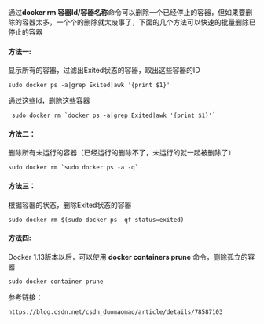 通过**docker rm 容器Id/容器名称**命令可以删除一个已经停止的容器，但如果要删除的容器太多，一个个的删除就太废事了，下面的几个方法可以快速的批量删除已停止的容器

#### 方法一:

显示所有的容器，过滤出Exited状态的容器，取出这些容器的ID

	sudo docker ps -a|grep Exited|awk '{print $1}'

通过这些Id，删除这些容器

	 sudo docker rm `docker ps -a|grep Exited|awk '{print $1}'`

#### 方法二：

删除所有未运行的容器（已经运行的删除不了，未运行的就一起被删除了）

	sudo docker rm `sudo docker ps -a -q`

#### 方法三：

根据容器的状态，删除Exited状态的容器

	sudo docker rm $(sudo docker ps -qf status=exited)

#### 方法四:

Docker 1.13版本以后，可以使用 **docker containers prune** 命令，删除孤立的容器

	sudo docker container prune


参考链接：

	https://blog.csdn.net/csdn_duomaomao/article/details/78587103